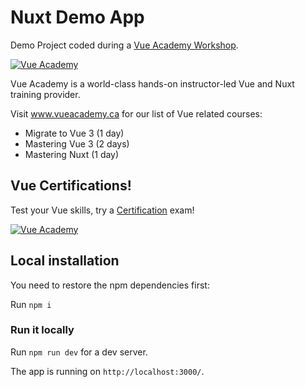 # Nuxt Demo App

Demo Project coded during a <a href="https://vue.ac" target="_blank">Vue Academy Workshop</a>.

[![Vue Academy](https://www.vueacademy.ca/images/classroom.jpeg "Vue Academy")](https://www.vueacademy.ca)

Vue Academy is a world-class hands-on instructor-led Vue and Nuxt training provider.

Visit www.vueacademy.ca for our list of Vue related courses:
* Migrate to Vue 3 (1 day)
* Mastering Vue 3 (2 days)
* Mastering Nuxt (1 day)

## Vue Certifications!

Test your Vue skills, try a <a href="https://www.vueacademy.ca/certification" target="_blank">Certification</a> exam!

[![Vue Academy](https://www.vueacademy.ca/images/certification-badge.png "Vue Certifications")](https://www.vueacademy.ca/certification)


## Local installation

You need to restore the npm dependencies first:

Run `npm i`

### Run it locally

Run `npm run dev` for a dev server.

The app is running on `http://localhost:3000/`.

